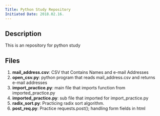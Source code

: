 ```yaml
---
Title: Python Study Repository
Initiated Date: 2018.02.16.
---
```


## Description
This is an repository for python study

## Files
1. __mail_address.csv__: CSV that Contains Names and e-mail Addresses
1. __open_csv.py__: python program that reads mail_address.csv and returns e-mail addresses
1. __import_practice.py__: main file that imports function from imported_practice.py
1. __imported_practice.py__: sub file that imported for import_practice.py
1. __radix_sort.py__: Practicing radix sort algorithm.
1. __post_req.py__: Practice requests.post(); handling form fields in html
